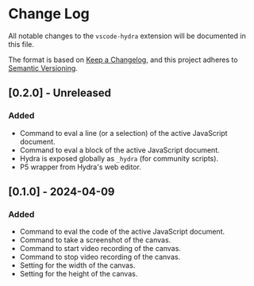 # Change Log

All notable changes to the `vscode-hydra` extension will be documented in this file.

The format is based on [Keep a Changelog](https://keepachangelog.com/en/1.0.0/),
and this project adheres to [Semantic Versioning](https://semver.org/spec/v2.0.0.html).

## [0.2.0] - Unreleased

### Added

- Command to eval a line (or a selection) of the active JavaScript document.
- Command to eval a block of the active JavaScript document.
- Hydra is exposed globally as `_hydra` (for community scripts).
- P5 wrapper from Hydra's web editor.

## [0.1.0] - 2024-04-09

### Added

- Command to eval the code of the active JavaScript document.
- Command to take a screenshot of the canvas.
- Command to start video recording of the canvas.
- Command to stop video recording of the canvas.
- Setting for the width of the canvas.
- Setting for the height of the canvas.